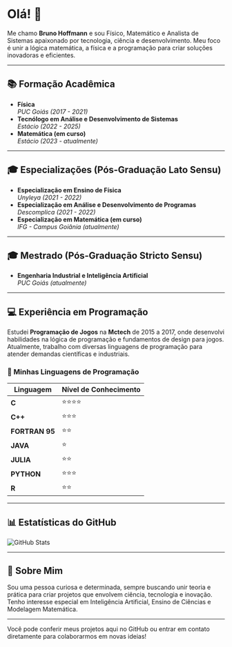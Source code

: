 # Olá! 👋
Me chamo **Bruno Hoffmann** e sou Físico, Matemático e Analista de Sistemas apaixonado por tecnologia, ciência e desenvolvimento. Meu foco é unir a lógica matemática, a física e a programação para criar soluções inovadoras e eficientes.

---

## 📚 Formação Acadêmica
- **Física**  
  *PUC Goiás (2017 - 2021)*  
- **Tecnólogo em Análise e Desenvolvimento de Sistemas**  
  *Estácio (2022 - 2025)*  
- **Matemática (em curso)**  
  *Estácio (2023 - atualmente)*  

---

## 🎓 Especializações (Pós-Graduação Lato Sensu)
- **Especialização em Ensino de Física**  
  *Unyleya (2021 - 2022)*  
- **Especialização em Análise e Desenvolvimento de Programas**  
  *Descomplica (2021 - 2022)*  
- **Especialização em Matemática (em curso)**  
  *IFG - Campus Goiânia (atualmente)*  

---

## 🎓 Mestrado (Pós-Graduação Stricto Sensu)
- **Engenharia Industrial e Inteligência Artificial**  
  *PUC Goiás (atualmente)*  

---

## 💻 Experiência em Programação
Estudei **Programação de Jogos** na **Mctech** de 2015 a 2017, onde desenvolvi habilidades na lógica de programação e fundamentos de design para jogos. Atualmente, trabalho com diversas linguagens de programação para atender demandas científicas e industriais.

### 🌟 Minhas Linguagens de Programação
| Linguagem  | Nível de Conhecimento |
|------------|-----------------------|
| **C**      | ⭐⭐⭐⭐                |
| **C++**    | ⭐⭐⭐                  |
| **FORTRAN 95** | ⭐⭐               |
| **JAVA**   | ⭐                    |
| **JULIA**  | ⭐⭐                   |
| **PYTHON** | ⭐⭐⭐                  |
| **R**      | ⭐⭐                   |

---

## 📊 Estatísticas do GitHub
![GitHub Stats](https://github-readme-stats.vercel.app/api?username=hoffmann-code&show_icons=true&theme=radical)

---

## 🌌 Sobre Mim
Sou uma pessoa curiosa e determinada, sempre buscando unir teoria e prática para criar projetos que envolvem ciência, tecnologia e inovação. Tenho interesse especial em Inteligência Artificial, Ensino de Ciências e Modelagem Matemática.

---

Você pode conferir meus projetos aqui no GitHub ou entrar em contato diretamente para colaborarmos em novas ideias!
